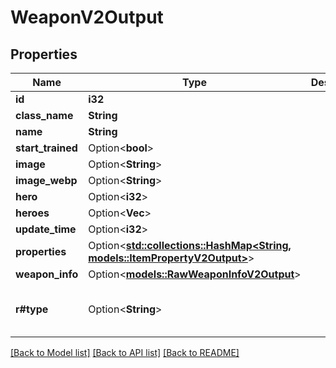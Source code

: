 # WeaponV2Output

## Properties

Name | Type | Description | Notes
------------ | ------------- | ------------- | -------------
**id** | **i32** |  | 
**class_name** | **String** |  | 
**name** | **String** |  | 
**start_trained** | Option<**bool**> |  | [optional]
**image** | Option<**String**> |  | [optional]
**image_webp** | Option<**String**> |  | [optional]
**hero** | Option<**i32**> |  | [optional]
**heroes** | Option<**Vec<i32>**> |  | [optional]
**update_time** | Option<**i32**> |  | [optional]
**properties** | Option<[**std::collections::HashMap<String, models::ItemPropertyV2Output>**](ItemPropertyV2-Output.md)> |  | [optional]
**weapon_info** | Option<[**models::RawWeaponInfoV2Output**](RawWeaponInfoV2-Output.md)> |  | [optional]
**r#type** | Option<**String**> |  | [optional][default to Weapon]

[[Back to Model list]](../README.md#documentation-for-models) [[Back to API list]](../README.md#documentation-for-api-endpoints) [[Back to README]](../README.md)


